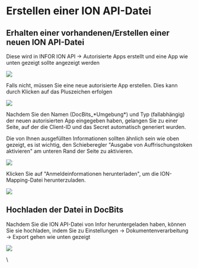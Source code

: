 # Erstellen einer ION API-Datei

## Erhalten einer vorhandenen/Erstellen einer neuen ION API-Datei

Diese wird in INFOR ION API → Autorisierte Apps erstellt und eine App wie unten gezeigt sollte angezeigt werden

![](https://lh7-us.googleusercontent.com/Lpl5VZkrSk9u04C7SWTmfDVbQpRTxSMEE3i2S2Ry\_TDZ9mYJMt6UkzTPw5ApaVIEhzpUmpnffntqXowMlhib8LqIRWgpEYlepZlPyqGFNTTn7z--owAFltp9YfD1Si1SbAAX0c0EHvKrIkb0kK1GboQ)

Falls nicht, müssen Sie eine neue autorisierte App erstellen. Dies kann durch Klicken auf das Pluszeichen erfolgen

![](https://lh7-us.googleusercontent.com/y0G9v9WfKlQWCkMy7wmNp59PpUr9AOecJy5zThtVJ5rh09eyH1WkheONuNciZ1pj7-nHKpFSSUjuzYcCe3xE9qrZZcl3IEKeqUWn9h0LSQIF4WJhNDwM9xLaSYskDO4ci2qi3zXPLLl\_nPX8GL2UTK4)

Nachdem Sie den Namen (DocBits\_\*Umgebung\*) und Typ (fallabhängig) der neuen autorisierten App eingegeben haben, gelangen Sie zu einer Seite, auf der die Client-ID und das Secret automatisch generiert wurden.

Die von Ihnen ausgefüllten Informationen sollten ähnlich sein wie oben gezeigt, es ist wichtig, den Schieberegler "Ausgabe von Auffrischungstoken aktivieren" am unteren Rand der Seite zu aktivieren.

![](https://lh7-us.googleusercontent.com/FevNa7kQ-rCicUxacuCe7m4XHsLOsYYCRq4JAQ3xDTYPxfq3mg5m2BwWF8iz7ASdNS93sgc1t8gJvnNupCDzQPbUu1NpCu4MHxKGBi6OtyDs7ep2TrsaP3gEXHgMsKzHVQ6JbNc2exbdJ41l\_0a7SCA)

Klicken Sie auf "Anmeldeinformationen herunterladen", um die ION-Mapping-Datei herunterzuladen.

![](https://lh7-us.googleusercontent.com/rf0BjR-d15LYj98tRJbMClAqtKAqhQdChgsxKS2Ndl-qhquZELEK66WjREvqDcCCj2UlZYK1i-ntNMtzrN\_Kpv1572tqMvWEld8tBDlAzuqz9ocXssiGXFCRnbyH2baWOiBH\_27cpVV3vFUP\_5CJ1xI)

## Hochladen der Datei in DocBits

Nachdem Sie die ION API-Datei von Infor heruntergeladen haben, können Sie sie hochladen, indem Sie zu Einstellungen → Dokumentenverarbeitung → Export gehen wie unten gezeigt

![](https://lh7-us.googleusercontent.com/ONyqYFVhCO3PTyBM6Y-OLrwdXGSQgYBoq4M-7Uof7XKjNhYvemhbjtjcgT4mKZ2-dVc4TWkesSgOWwXGf\_a4xLj0X27Y7ZloQSwTD0ey1yIUBNkkvcTX8rf6l24ljltClVoVCJlUWsyVxmzMhWdLDnI)

\
